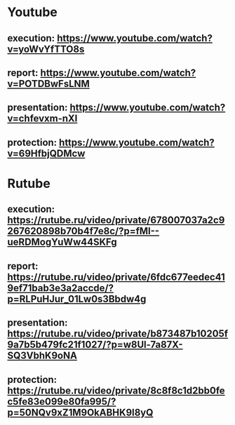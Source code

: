 # Youtube

## execution: https://www.youtube.com/watch?v=yoWvYfTTO8s

## report: https://www.youtube.com/watch?v=POTDBwFsLNM

## presentation: https://www.youtube.com/watch?v=chfevxm-nXI

## protection: https://www.youtube.com/watch?v=69HfbjQDMcw

# Rutube

## execution: https://rutube.ru/video/private/678007037a2c9267620898b70b4f7e8c/?p=fMI--ueRDMogYuWw44SKFg

## report: https://rutube.ru/video/private/6fdc677eedec419ef71bab3e3a2accde/?p=RLPuHJur_01Lw0s3Bbdw4g

## presentation: https://rutube.ru/video/private/b873487b10205f9a7b5b479fc21f1027/?p=w8Ul-7a87X-SQ3VbhK9oNA

## protection: https://rutube.ru/video/private/8c8f8c1d2bb0fec5fe83e099e80fa995/?p=50NQv9xZ1M9OkABHK9I8yQ